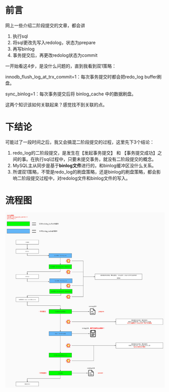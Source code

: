 # 前言

网上一些介绍二阶段提交的文章，都会讲 

1. 执行sql
2. 将sql更改先写入redolog，状态为prepare
3. 再写binlog
4. 事务提交后，再更改redolog状态为commit

一开始看这4步，是没什么问题的，直到我看到双1策略：

innodb_flush_log_at_trx_commit=1：每次事务提交时都会把redo_log buffer刷盘。

sync_binlog=1：每次事务提交后将 binlog_cache 中的数据刷盘。

这两个知识该如何关联起来？感觉找不到关联的点。

# 下结论

可能过了一段时间之后，我又会搞混二阶段提交的过程，这里先下3个结论：

1. redo_log的二阶段提交，是发生在【发起事务提交】 和 【事务提交成功】之间的事。在执行sql过程中，只要未提交事务，就没有二阶段提交的概念。
2. MySQL主从同步是基于**binlog文件**进行的，和binlog缓冲区没什么关系。
3. 所谓双1策略，不管是redo_log的刷盘策略，还是binlog的刷盘策略，都会影响二阶段提交过程中，对redolog文件和binlog文件的写入。

# 流程图

![redo_log二阶段提交](markdown-img/07-知识整理-redolog的二阶段提交，到底是怎么一回事？.assets/redo_log二阶段提交.jpg)